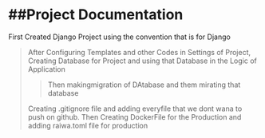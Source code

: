 ##Project Documentation
================
First Created Django Project using the convention that is for Django
> After Configuring Templates and other Codes in Settings of Project, Creating Database for Project and using that Database in the Logic of Application 
> > Then makingmigration of DAtabase and them mirating that database
>
> Creating .gitignore file and adding everyfile that we dont wana to push on github.
> Then Creating DockerFile for the Production and adding raiwa.toml file for production
> 